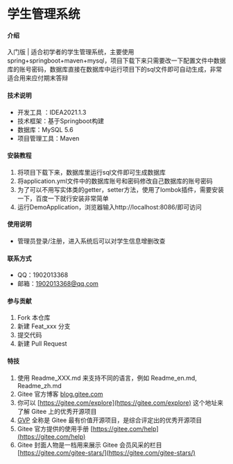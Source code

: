 # 学生管理系统

#### 介绍
入门版 |
适合初学者的学生管理系统，主要使用spring+springboot+maven+mysql，项目下载下来只需要改一下配置文件中数据库的账号密码，数据库直接在数据库中运行项目下的sql文件即可自动生成，非常适合用来应付期末答辩


#### 技术说明
- 开发工具 ：IDEA2021.1.3
- 技术框架：基于Springboot构建
- 数据库：MySQL 5.6
- 项目管理工具：Maven


#### 安装教程

1.  将项目下载下来，数据库里运行sql文件即可生成数据库
2.  将application.yml文件中的数据库账号和密码修改自己数据库的账号密码
3.  为了可以不用写实体类的getter，setter方法，使用了lombok插件，需要安装一下，百度一下就行安装非常简单
4.  运行DemoApplication，浏览器输入http://localhost:8086/即可访问

#### 使用说明

-  管理员登录/注册，进入系统后可以对学生信息增删改查

#### 联系方式
-  QQ：1902013368 
-  邮箱：1902013368@qq.com

#### 参与贡献

1.  Fork 本仓库
2.  新建 Feat_xxx 分支
3.  提交代码
4.  新建 Pull Request


#### 特技

1.  使用 Readme\_XXX.md 来支持不同的语言，例如 Readme\_en.md, Readme\_zh.md
2.  Gitee 官方博客 [blog.gitee.com](https://blog.gitee.com)
3.  你可以 [https://gitee.com/explore](https://gitee.com/explore) 这个地址来了解 Gitee 上的优秀开源项目
4.  [GVP](https://gitee.com/gvp) 全称是 Gitee 最有价值开源项目，是综合评定出的优秀开源项目
5.  Gitee 官方提供的使用手册 [https://gitee.com/help](https://gitee.com/help)
6.  Gitee 封面人物是一档用来展示 Gitee 会员风采的栏目 [https://gitee.com/gitee-stars/](https://gitee.com/gitee-stars/)
